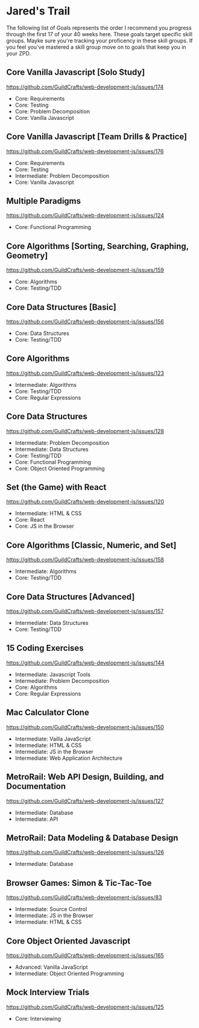 # Jared's Trail

The following list of Goals represents the order I recommend you progress through the first 17 of your 40 weeks here. These goals target specific skill groups. Mayke sure you're tracking your proficency in these skill groups. If you feel you've mastered a skill group move on to goals that keep you in your ZPD. 

## Core Vanilla Javascript [Solo Study]

https://github.com/GuildCrafts/web-development-js/issues/174

- Core: Requirements
- Core: Testing
- Core: Problem Decomposition
- Core: Vanilla Javascript


## Core Vanilla Javascript [Team Drills & Practice]

https://github.com/GuildCrafts/web-development-js/issues/176

- Core: Requirements
- Core: Testing
- Intermediate: Problem Decomposition
- Core: Vanilla Javascript


## Multiple Paradigms

https://github.com/GuildCrafts/web-development-js/issues/124

- Core: Functional Programming


## Core Algorithms [Sorting, Searching, Graphing, Geometry]

https://github.com/GuildCrafts/web-development-js/issues/159

- Core: Algorithms
- Core: Testing/TDD


## Core Data Structures [Basic]

https://github.com/GuildCrafts/web-development-js/issues/156

- Core: Data Structures
- Core: Testing/TDD


## Core Algorithms

https://github.com/GuildCrafts/web-development-js/issues/123

- Intermediate: Algorithms
- Core: Testing/TDD
- Core: Regular Expressions


## Core Data Structures

https://github.com/GuildCrafts/web-development-js/issues/128

- Intermediate: Problem Decomposition
- Intermediate: Data Structures
- Core: Testing/TDD
- Core: Functional Programming
- Core: Object Oriented Programming

## Set (the Game) with React

https://github.com/GuildCrafts/web-development-js/issues/120

- Intermediate: HTML & CSS
- Core: React
- Core: JS in the Browser



## Core Algorithms [Classic, Numeric, and Set]

https://github.com/GuildCrafts/web-development-js/issues/158

- Intermediate: Algorithms
- Core: Testing/TDD



## Core Data Structures [Advanced]

https://github.com/GuildCrafts/web-development-js/issues/157


- Intermediate: Data Structures
- Core: Testing/TDD


## 15 Coding Exercises

https://github.com/GuildCrafts/web-development-js/issues/144


- Intermediate: Javascript Tools
- Intermediate: Problem Decomposition
- Core: Algorithms
- Core: Regular Expressions


## Mac Calculator Clone

https://github.com/GuildCrafts/web-development-js/issues/150

- Intermediate: Vailla JavaScript
- Intermediate: HTML & CSS
- Intermediate: JS in the Browser
- Intermediate: Web Application Architecture


## MetroRail: Web API Design, Building, and Documentation

https://github.com/GuildCrafts/web-development-js/issues/127

- Intermediate: Database
- Intermediate: API


## MetroRail: Data Modeling & Database Design

https://github.com/GuildCrafts/web-development-js/issues/126

- Intermediate: Database


## Browser Games: Simon & Tic-Tac-Toe

https://github.com/GuildCrafts/web-development-js/issues/83

- Intermediate: Source Control
- Intermediate: JS in the Browser
- Intermediate: HTML & CSS


## Core Object Oriented Javascript

https://github.com/GuildCrafts/web-development-js/issues/165

- Advanced: Vanilla JavaScript
- Intermediate: Object Oriented Programming


## Mock Interview Trials

https://github.com/GuildCrafts/web-development-js/issues/125


- Core: Interviewing
